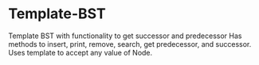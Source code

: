# Template-BST
Template BST with functionality to get successor and predecessor 
Has methods to insert, print, remove, search, get predecessor, and successor. Uses template to accept any value of Node.
